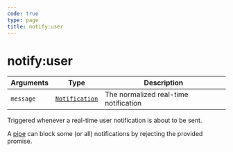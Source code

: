 ```yaml
---
code: true
type: page
title: notify:user
---
```


# notify:user



| Arguments | Type                                                                      | Description                           |
| --------- | ------------------------------------------------------------------------- | ------------------------------------- |
| `message` | [`Notification`](/core/2/api/essentials/notifications) | The normalized real-time notification |

Triggered whenever a real-time user notification is about to be sent.

A [pipe](/core/2/plugins/guides/pipes) can block some (or all) notifications by rejecting the provided promise.
